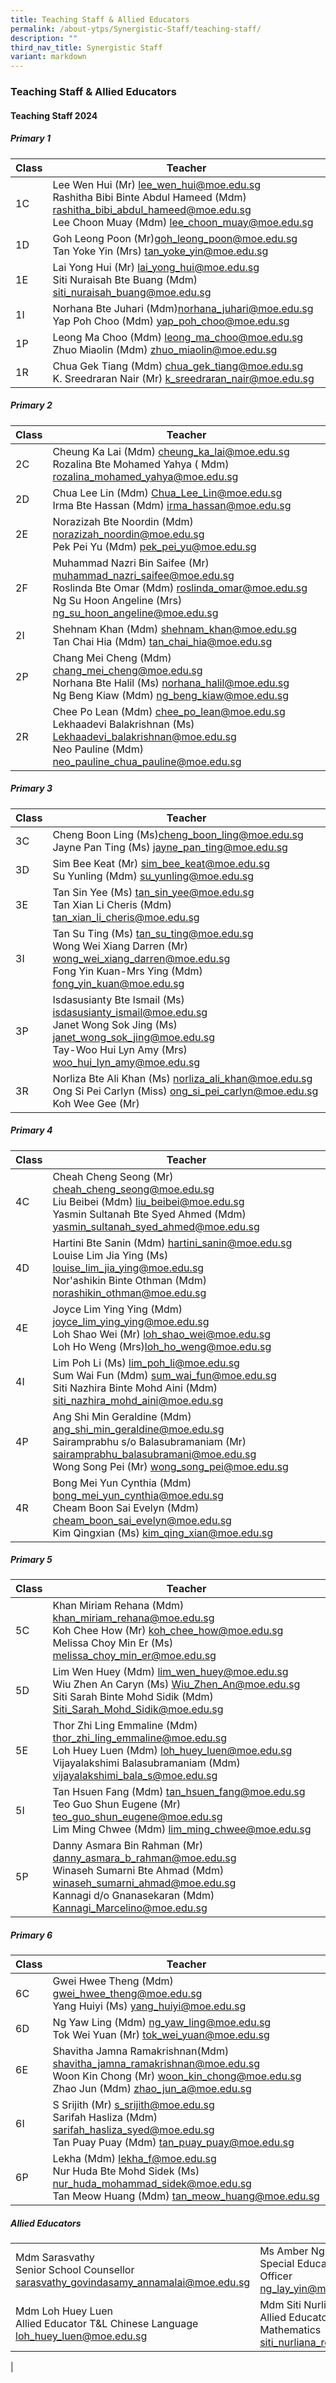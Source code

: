 ```yaml
---
title: Teaching Staff & Allied Educators
permalink: /about-ytps/Synergistic-Staff/teaching-staff/
description: ""
third_nav_title: Synergistic Staff
variant: markdown
---
```

### Teaching Staff &amp; Allied Educators

#### Teaching Staff 2024

##### Primary 1 

| Class |Teacher|
|---|---|
|1C|Lee Wen Hui (Mr) [lee\_wen\_hui@moe.edu.sg](mailto:lee_wen_hui@moe.edu.sg)<br>Rashitha Bibi Binte Abdul Hameed (Mdm) [rashitha\_bibi\_abdul\_hameed@moe.edu.sg](mailto:rashitha_bibi_abdul_hameed@moe.edu.sg)<br>Lee Choon Muay (Mdm) [lee\_choon\_muay@moe.edu.sg](mailto:lee_choon_muay@moe.edu.sg)|
|1D|Goh Leong Poon (Mr)[goh\_leong\_poon@moe.edu.sg](mailto:goh_leong_poon@moe.edu.sg)<br>Tan Yoke Yin (Mrs) [tan\_yoke\_yin@moe.edu.sg](mailto:tan_yoke_yin@moe.edu.sg)|
|1E|Lai Yong Hui (Mr) [lai\_yong\_hui@moe.edu.sg](mailto:lai_yong_hui@moe.edu.sg)<br>Siti Nuraisah Bte Buang (Mdm) [siti\_nuraisah\_buang@moe.edu.sg](mailto:siti_nuraisah_buang@moe.edu.sg)<br>|
|1I|Norhana Bte Juhari (Mdm)[norhana_juhari@moe.edu.sg](mailto:norhana_juhari@moe.edu.sg)<br>Yap Poh Choo (Mdm) [yap\_poh\_choo@moe.edu.sg](mailto:yap_poh_choo@moe.edu.sg)<br>|
|1P|Leong Ma Choo (Mdm) [leong\_ma\_choo@moe.edu.sg](mailto:leong_ma_choo@moe.edu.sg)<br>Zhuo Miaolin (Mdm) [zhuo\_miaolin@moe.edu.sg](mailto:zhuo_miaolin@moe.edu.sg)|
|1R|Chua Gek Tiang (Mdm) [chua\_gek\_tiang@moe.edu.sg](mailto:chua_gek_tiang@moe.edu.sg)<br>K. Sreedraran Nair (Mr) [k\_sreedraran\_nair@moe.edu.sg](mailto:k_sreedraran_nair@moe.edu.sg) |

##### Primary 2 

| Class |Teacher|
|---|---|
|2C|Cheung Ka Lai (Mdm) [cheung\_ka\_lai@moe.edu.sg](mailto:cheung_ka_lai@moe.edu.sg)<br>Rozalina Bte Mohamed Yahya ( Mdm) [rozalina\_mohamed\_yahya@moe.edu.sg](mailto:rozalina_mohamed_yahya@moe.edu.sg)<br>|
|2D|Chua Lee Lin (Mdm) [Chua\_Lee\_Lin@moe.edu.sg](mailto:Chua_Lee_Lin@moe.edu.sg)<br>Irma Bte Hassan (Mdm) [irma\_hassan@moe.edu.sg](mailto:irma_hassan@moe.edu.sg)|
|2E|Norazizah Bte Noordin (Mdm) [norazizah_noordin@moe.edu.sg](mailto:norazizah_noordin@moe.edu.sg)<br>Pek Pei Yu (Mdm) [pek\_pei\_yu@moe.edu.sg](mailto:pek_pei_yu@moe.edu.sg)|
|2F|Muhammad Nazri Bin Saifee (Mr) [muhammad\_nazri\_saifee@moe.edu.sg](mailto:muhammad_nazri_saifee@moe.edu.sg)<br>Roslinda Bte Omar (Mdm) [roslinda\_omar@moe.edu.sg](mailto:roslinda_omar@moe.edu.sg)<br>Ng Su Hoon Angeline (Mrs) [ng\_su\_hoon\_angeline@moe.edu.sg](mailto:ng_su_hoon_angeline@moe.edu.sg)|
|2I|Shehnam Khan (Mdm) [shehnam\_khan@moe.edu.sg](mailto:shehnam_khan@moe.edu.sg)<br>Tan Chai Hia (Mdm) [tan\_chai\_hia@moe.edu.sg](mailto:tan_chai_hia@moe.edu.sg)|
|2P|Chang Mei Cheng (Mdm) [chang\_mei\_cheng@moe.edu.sg](mailto:chang_mei_cheng@moe.edu.sg)<br>Norhana Bte Halil (Ms) [norhana\_halil@moe.edu.sg](mailto:norhana_halil@moe.edu.sg)<br>Ng Beng Kiaw (Mdm) [ng\_beng\_kiaw@moe.edu.sg](mailto:ng_beng_kiaw@moe.edu.sg)|
|2R|Chee Po Lean (Mdm) [chee\_po\_lean@moe.edu.sg](mailto:chee_po_lean@moe.edu.sg)<br>Lekhaadevi Balakrishnan (Ms) [Lekhaadevi\_balakrishnan@moe.edu.sg](mailto:Lekhaadevi_balakrishnan@moe.edu.sg)<br>Neo Pauline (Mdm) [neo\_pauline\_chua\_pauline@moe.edu.sg](mailto:neo_pauline_chua_pauline@moe.edu.sg)<br>|

##### Primary 3 

| Class |Teacher|
|---|---|
|3C|Cheng Boon Ling (Ms)[cheng\_boon\_ling@moe.edu.sg](mailto:cheng_boon_ling@moe.edu.sg)<br>Jayne Pan Ting (Ms) [jayne\_pan\_ting@moe.edu.sg](mailto:jayne_pan_ting@moe.edu.sg)<br>|
|3D|Sim Bee Keat (Mr) [sim\_bee\_keat@moe.edu.sg](mailto:sim_bee_keat@moe.edu.sg)<br>Su Yunling (Mdm) [su\_yunling@moe.edu.sg](mailto:su_yunling@moe.edu.sg)|
|3E|Tan Sin Yee (Ms) [tan\_sin\_yee@moe.edu.sg](mailto:tan_sin_yee@moe.edu.sg)<br>Tan Xian Li Cheris (Mdm) [tan\_xian\_li\_cheris@moe.edu.sg](mailto:tan_xian_li_cheris@moe.edu.sg)|
|3I|Tan Su Ting (Ms) [tan\_su\_ting@moe.edu.sg](mailto:tan_su_ting@moe.edu.sg)<br>Wong Wei Xiang Darren (Mr) [wong\_wei\_xiang\_darren@moe.edu.sg](mailto:wong_wei_xiang_darren@moe.edu.sg)<br>Fong Yin Kuan-Mrs Ying (Mdm) [fong\_yin\_kuan@moe.edu.sg](mailto:fong_yin_kuan@moe.edu.sg)|
|3P|Isdasusianty Bte Ismail (Ms) [isdasusianty\_ismail@moe.edu.sg](mailto:isdasusianty_ismail@moe.edu.sg)<br>Janet Wong Sok Jing (Ms) [janet\_wong\_sok\_jing@moe.edu.sg](mailto:janet_wong_sok_jing@moe.edu.sg)<br>Tay-Woo Hui Lyn Amy (Mrs) [woo\_hui\_lyn\_amy@moe.edu.sg](mailto:woo_hui_lyn_amy@moe.edu.sg)|
|3R|Norliza Bte Ali Khan (Ms) [norliza\_ali\_khan@moe.edu.sg](mailto:norliza_ali_khan@moe.edu.sg)<br>Ong Si Pei Carlyn (Miss) [ong\_si\_pei\_carlyn@moe.edu.sg](mailto:ong_si_pei_carlyn@moe.edu.sg)<br>Koh Wee Gee (Mr)|

##### Primary 4 

| Class |Teacher|
|---|---|
|4C|Cheah Cheng Seong (Mr) [cheah_cheng_seong@moe.edu.sg](mailto:cheah_cheng_seong@moe.edu.sg)<br>Liu Beibei (Mdm) [liu\_beibei@moe.edu.sg](mailto:liu_beibei@moe.edu.sg)<br>Yasmin Sultanah Bte Syed Ahmed (Mdm) [yasmin\_sultanah\_syed\_ahmed@moe.edu.sg](mailto:yasmin_sultanah_syed_ahmed@moe.edu.sg)|
|4D|Hartini Bte Sanin (Mdm) [hartini\_sanin@moe.edu.sg](mailto:hartini_sanin@moe.edu.sg)<br>Louise Lim Jia Ying (Ms) [louise\_lim\_jia\_ying@moe.edu.sg](mailto:louise_lim_jia_ying@moe.edu.sg)<br>Nor'ashikin Binte Othman (Mdm) [norashikin\_othman@moe.edu.sg](mailto:norashikin_othman@moe.edu.sg)<br>|
|4E|Joyce Lim Ying Ying (Mdm) [joyce\_lim\_ying\_ying@moe.edu.sg](mailto:joyce_lim_ying_ying@moe.edu.sg)<br>Loh Shao Wei (Mr) [loh\_shao\_wei@moe.edu.sg](mailto:loh_shao_wei@moe.edu.sg)<br>Loh Ho Weng (Mrs)[loh\_ho\_weng@moe.edu.sg](mailto:loh_ho_weng@moe.edu.sg)|
|4I|Lim Poh Li (Ms) [lim\_poh\_li@moe.edu.sg](mailto:lim_poh_li@moe.edu.sg)<br>Sum Wai Fun (Mdm) [sum\_wai\_fun@moe.edu.sg](mailto:sum_wai_fun@moe.edu.sg)<br>Siti Nazhira Binte Mohd Aini (Mdm) [siti\_nazhira\_mohd\_aini@moe.edu.sg](mailto:siti_nazhira_mohd_aini@moe.edu.sg)|
|4P|Ang Shi Min Geraldine (Mdm) [ang_shi_min_geraldine@moe.edu.sg](mailto:ang_shi_min_geraldine@moe.edu.sg)<br>Sairamprabhu s/o Balasubramaniam (Mr) [sairamprabhu\_balasubramani@moe.edu.sg](mailto:sairamprabhu_balasubramani@moe.edu.sg)<br>Wong Song Pei (Mr) [wong\_song\_pei@moe.edu.sg](mailto:wong_song_pei@moe.edu.sg)|
|4R|Bong Mei Yun Cynthia (Mdm) [bong\_mei\_yun\_cynthia@moe.edu.sg](mailto:bong_mei_yun_cynthia@moe.edu.sg)<br>Cheam Boon Sai Evelyn (Mdm) [cheam\_boon\_sai\_evelyn@moe.edu.sg](mailto:cheam_boon_sai_evelyn@moe.edu.sg)<br>Kim Qingxian (Ms) [kim\_qing\_xian@moe.edu.sg](mailto:kim_qing_xian@moe.edu.sg) |

##### Primary 5 

| Class |Teacher|
|---|---|
|5C|Khan Miriam Rehana (Mdm) [khan\_miriam\_rehana@moe.edu.sg](mailto:khan_miriam_rehana@moe.edu.sg)<br>Koh Chee How (Mr) [koh\_chee\_how@moe.edu.sg](mailto:koh_chee_how@moe.edu.sg)<br>Melissa Choy Min Er (Ms) [melissa\_choy\_min\_er@moe.edu.sg](mailto:melissa_choy_min_er@moe.edu.sg)|
|5D|Lim Wen Huey (Mdm) [lim\_wen\_huey@moe.edu.sg](mailto:lim_wen_huey@moe.edu.sg)<br>Wiu Zhen An Caryn (Ms) [Wiu\_Zhen\_An@moe.edu.sg](mailto:Wiu_Zhen_An@moe.edu.sg)<br>Siti Sarah Binte Mohd Sidik (Mdm) [Siti_Sarah_Mohd_Sidik@moe.edu.sg](mailto:Siti_Sarah_Mohd_Sidik@moe.edu.sg)|
|5E|Thor Zhi Ling Emmaline (Mdm) [thor\_zhi\_ling\_emmaline@moe.edu.sg](mailto:thor_zhi_ling_emmaline@moe.edu.sg)<br>Loh Huey Luen (Mdm) [loh\_huey\_luen@moe.edu.sg](mailto:loh_huey_luen@moe.edu.sg)<br>Vijayalakshimi Balasubramaniam (Mdm) [vijayalakshimi\_bala\_s@moe.edu.sg](mailto:vijayalakshimi_bala_s@moe.edu.sg)|
|5I|Tan Hsuen Fang (Mdm) [tan\_hsuen\_fang@moe.edu.sg](mailto:tan_hsuen_fang@moe.edu.sg)<br>Teo Guo Shun Eugene (Mr) [teo\_guo\_shun\_eugene@moe.edu.sg](mailto:teo_guo_shun_eugene@moe.edu.sg)<br>Lim Ming Chwee (Mdm) [lim\_ming\_chwee@moe.edu.sg](mailto:lim_ming_chwee@moe.edu.sg)|
|5P|Danny Asmara Bin Rahman (Mr) [danny\_asmara\_b\_rahman@moe.edu.sg](mailto:danny_asmara_b_rahman@moe.edu.sg)<br>Winaseh Sumarni Bte Ahmad (Mdm) [winaseh\_sumarni\_ahmad@moe.edu.sg](mailto:winaseh_sumarni_ahmad@moe.edu.sg)<br>Kannagi d/o Gnanasekaran (Mdm) [Kannagi\_Marcelino@moe.edu.sg](mailto:Kannagi_Marcelino@moe.edu.sg)|

##### Primary 6 

| Class |Teacher|
|---|---|
|6C|Gwei Hwee Theng (Mdm) [gwei\_hwee\_theng@moe.edu.sg](mailto:gwei_hwee_theng@moe.edu.sg)<br>Yang Huiyi (Ms) [yang\_huiyi@moe.edu.sg](mailto:yang_huiyi@moe.edu.sg)<br>|
|6D|Ng Yaw Ling (Mdm) [ng\_yaw\_ling@moe.edu.sg](mailto:ng_yaw_ling@moe.edu.sg)<br>Tok Wei Yuan (Mr) [tok\_wei\_yuan@moe.edu.sg](mailto:tok_wei_yuan@moe.edu.sg)|
|6E|Shavitha Jamna Ramakrishnan(Mdm) [shavitha\_jamna\_ramakrishnan@moe.edu.sg](mailto:shavitha_jamna_ramakrishnan@moe.edu.sg)<br>Woon Kin Chong (Mr) [woon\_kin\_chong@moe.edu.sg](mailto:woon_kin_chong@moe.edu.sg)<br>Zhao Jun (Mdm) [zhao\_jun\_a@moe.edu.sg](mailto:zhao_jun_a@moe.edu.sg)|
|6I|S Srijith (Mr) [s\_srijith@moe.edu.sg](mailto:s_srijith@moe.edu.sg)<br>Sarifah Hasliza (Mdm) [sarifah\_hasliza\_syed@moe.edu.sg](mailto:sarifah_hasliza_syed@moe.edu.sg)<br>Tan Puay Puay (Mdm) [tan\_puay\_puay@moe.edu.sg](mailto:tan_puay_puay@moe.edu.sg)|
|6P|Lekha (Mdm) [lekha\_f@moe.edu.sg](mailto:lekha_f@moe.edu.sg)<br>Nur Huda Bte Mohd Sidek (Ms) [nur\_huda\_mohammad\_sidek@moe.edu.sg](mailto:nur_huda_mohammad_sidek@moe.edu.sg)<br>Tan Meow Huang (Mdm) [tan\_meow\_huang@moe.edu.sg](mailto:tan_meow_huang@moe.edu.sg)|

##### Allied Educators

|  |  |  |
|---|---|---|
| Mdm Sarasvathy<br>Senior School Counsellor <br>[sarasvathy_govindasamy_annamalai@moe.edu.sg](mailto:sarasvathy_govindasamy_annamalai@moe.edu.sg) | Ms Amber Ng<br> Special Educational Needs Officer<br> [ng_lay_yin@moe.edu.sg](mailto:ng_lay_yin@moe.edu.sg) | Ms Lim Miao Jing<br> Special Educational Needs Officer<br> [lim_miao_jing@moe.edu.sg](mailto:lim_miao_jing@moe.edu.sg) |
| Mdm Loh Huey Luen <br>Allied Educator T&amp;L Chinese Language <br>[loh_huey_luen@moe.edu.sg](mailto:loh_huey_luen@moe.edu.sg) | Mdm Siti Nurliana Rosli <br>Allied Educator T&amp;L Mathematics <br>[siti_nurliana_rosli@moe.edu.sg](mailto:siti_nurliana_rosli@moe.edu.sg) |  |
|
